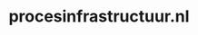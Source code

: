 ---
layout: post
title:  "procesinfrastructuur.nl"
internal_url:  "/data/procesinfrastructuur.nl.html"
categories: dutchgov
---